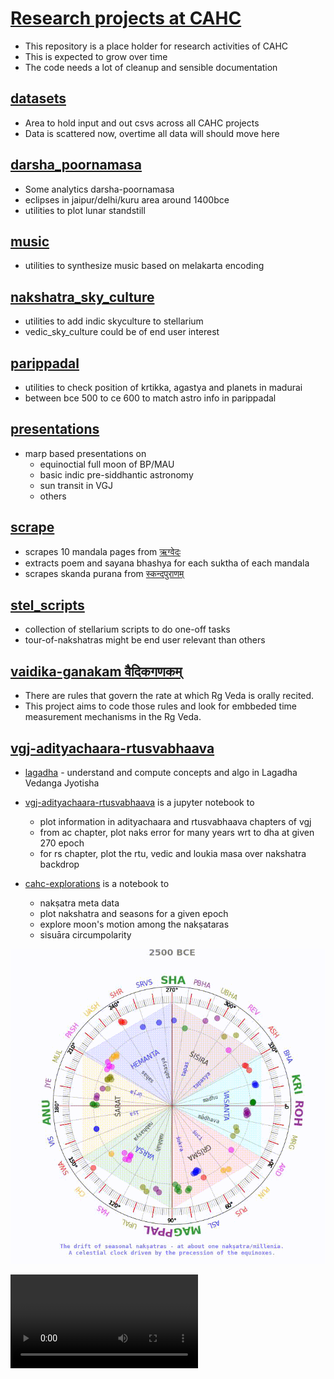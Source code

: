 # [Research projects at CAHC](https://github.com/suchakr/cahc-utils/tree/sunder_experiments)

- This repository is a place holder for research activities of CAHC
- This is expected to grow over time
- The code needs a lot of cleanup and sensible documentation

## [datasets](https://github.com/suchakr/cahc-utils/tree/sunder_experiments/datasets)

- Area to hold input and out csvs across all CAHC projects
- Data is scattered now, overtime all data will should move here

## [darsha_poornamasa](https://github.com/suchakr/cahc-utils/tree/sunder_experiments/darsha_poornamasa)

- Some analytics darsha-poornamasa
- eclipses in jaipur/delhi/kuru area around 1400bce
- utilities to plot lunar standstill
  

<!-- ## [maasa_naama](https://github.com/suchakr/cahc-utils/tree/sunder_experiments/maasa_naama)

|  | |
| ----------- | ----------- |
| `PlanetPos.py` | utilities for compute position of gruhas analytically |
| `NaksUtils.py` | utilities for Nakshatra meta info |
| `JdUtils.py` | Juilan Day utils compatible with stellarium |
| `maasa.py` | Explore full moon and its nakshatra  patterns for maasa name corelation | -->

<!-- ## [magsam](https://github.com/suchakr/cahc-utils/tree/sunder_experiments/magsam)

- Word by word conversion of Srilankan maagadhi to samskrita using curated dictionary -->

<!-- ## [mars_retro](https://github.com/suchakr/cahc-utils/tree/sunder_experiments/mars_retro)

- Explore mars-retro paths and co-relate with shapes in VGJ -->

## [music](https://github.com/suchakr/cahc-utils/tree/sunder_experiments/music)

- utilities to synthesize music based on melakarta encoding

## [nakshatra_sky_culture](https://github.com/suchakr/cahc-utils/tree/sunder_experiments/nakshatra_sky_culture)

- utilities to add indic skyculture to stellarium
- vedic_sky_culture could be of end user interest

## [parippadal](https://github.com/suchakr/cahc-utils/tree/sunder_experiments/parippadal)

- utilities to check position of krtikka, agastya and planets in madurai
- between bce 500 to ce 600 to match astro info in parippadal

## [presentations](https://github.com/suchakr/cahc-utils/tree/sunder_experiments/presentations)
- marp based presentations on
  - equinoctial full moon of BP/MAU
  - basic indic pre-siddhantic astronomy
  - sun transit in VGJ
  - others

## [scrape](https://github.com/suchakr/cahc-utils/tree/sunder_experiments/scrape)

- scrapes 10 mandala pages from [ऋग्वेदः](https://sa.m.wikisource.org/wiki/ऋग्वेदः)
- extracts poem and sayana bhashya for each suktha of each mandala
- scrapes skanda purana from [स्कन्दपुराणम्](https://sa.m.wikisource.org/wiki/स्कन्दपुराणम्)

## [stel_scripts](https://github.com/suchakr/cahc-utils/tree/sunder_experiments/stel_scripts)

- collection  of stellarium scripts to do one-off tasks
- tour-of-nakshatras might be end user relevant than others
  
## [vaidika-ganakam वैदिकगणकम्](https://github.com/suchakr/cahc-utils/tree/sunder_experiments/vaidika-ganakam)

- There are rules that govern the rate at which Rg Veda is orally recited.  
- This project aims to code those rules and look for embbeded time measurement mechanisms in the Rg Veda.

## [vgj-adityachaara-rtusvabhaava](https://github.com/suchakr/cahc-utils/tree/sunder_experiments/jyotisha)

- [lagadha](https://htmlpreview.github.io/?https://github.com/suchakr/cahc-utils/blob/sunder_experiments/jyotisha/lagadha_units.html) -  understand and compute concepts and algo in Lagadha Vedanga Jyotisha

- [vgj-adityachaara-rtusvabhaava](https://htmlpreview.github.io/?https://github.com/suchakr/cahc-utils/blob/sunder_experiments/jyotisha/vgj_ac_rs.html) is a jupyter notebook to
  - plot information in adityachaara and rtusvabhaava chapters of vgj
  - from ac chapter, plot naks error for many years wrt to dha at given 270 epoch
  - for rs chapter, plot the rtu, vedic and loukia masa over nakshatra backdrop
- [cahc-explorations](https://htmlpreview.github.io/?https://github.com/suchakr/cahc-utils/blob/sunder_experiments/jyotisha/cahc_explore.html) is a notebook to
  - nakṣatra meta data
  - plot nakshatra and seasons for a given epoch
  - explore moon's motion among the nakṣataras
  - sisuāra circumpolarity

![](jyotisha/images/ayana-chalana.gif)

<video  controls autoplay loop>
    <source src="https://raw.githubusercontent.com/suchakr/cahc-utils/sunder_experiments/jyotisha/images/ayana-chalana.mp4" type="video/mp4">
    Your browser does not support the video tag.
</video>

